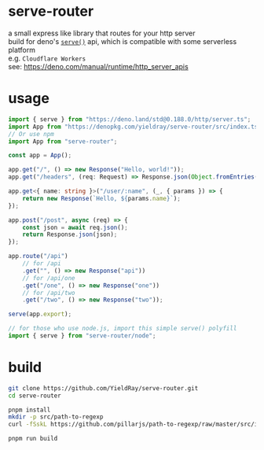 # serve-router

a small express like library that routes for your http server  
build for deno's [`serve()`](https://deno.land/std/http/server.ts) api, which is compatible with some serverless platform  
e.g. `Cloudflare Workers`  
see: <https://deno.com/manual/runtime/http_server_apis>

# usage

```ts
import { serve } from "https://deno.land/std@0.188.0/http/server.ts";
import App from "https://denopkg.com/yieldray/serve-router/src/index.ts";
// Or use npm
import App from "serve-router";

const app = App();

app.get("/", () => new Response("Hello, world!"));
app.get("/headers", (req: Request) => Response.json(Object.fromEntries(req.headers.entries())));

app.get<{ name: string }>("/user/:name", (_, { params }) => {
    return new Response(`Hello, ${params.name}`);
});

app.post("/post", async (req) => {
    const json = await req.json();
    return Response.json(json);
});

app.route("/api")
    // for /api
    .get("", () => new Response("api"))
    // for /api/one
    .get("/one", () => new Response("one"))
    // for /api/two
    .get("/two", () => new Response("two"));

serve(app.export);

// for those who use node.js, import this simple serve() polyfill
import { serve } from "serve-router/node";
```

# build

```sh
git clone https://github.com/YieldRay/serve-router.git
cd serve-router

pnpm install
mkdir -p src/path-to-regexp
curl -fSskL https://github.com/pillarjs/path-to-regexp/raw/master/src/index.ts -o src/path-to-regexp/index.ts

pnpm run build
```
